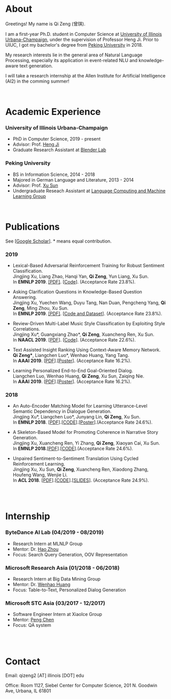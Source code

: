 

# About


Greetings! My name is Qi Zeng (曾琪). 

I am a first-year Ph.D. student in Computer Science at [University of Illinois Urbana-Champaign](https://illinois.edu/), under the supervision of Professor Heng Ji. Prior to UIUC, I got my bachelor's degree from [Peking University](http://english.pku.edu.cn/) in 2018.

My research interests lie in the general area of Natural Language Processing, especially its application in event-related NLU and knowledge-aware text generation. 

I will take a research internship at the Allen Institute for Artificial Intelligence (AI2) in the comming summer!


<!---

<img src="/images/pku_graduation.jpeg" class="floatpic" align = "right" height="300">

I am actively seeking 2020 Summer Internship. 


--->


<br>

# Academic Experience

### University of Illinois Urbana-Champaign
  - PhD in Computer Science, 2019 - present
  - Advisor: Prof. [Heng Ji](http://blender.cs.illinois.edu/hengji.html)
  - Graduate Research Assistant at [Blender Lab](http://blender.cs.illinois.edu/)


### Peking University 
  - BS in Information Science, 2014 - 2018
  - Majored in German Language and Literature, 2013 - 2014
  - Advisor: Prof. [Xu Sun](https://xusun.org/)
  - Undergraduate Reseach Assistant at [Language Computing and Machine Learning Group](http://lanco.pku.edu.cn/)



<br>

# Publications

See [[Google Scholar](https://scholar.google.com/citations?user=lOEEhwgAAAAJ&hl=zh-CN)]. \* means equal contribution.

### 2019

- Lexical-Based Adversarial Reinforcement Training for Robust Sentiment Classification. <br>
  Jingjing Xu, Liang Zhao, Hanqi Yan, **Qi Zeng**, Yun Liang, Xu Sun. <br>
  In **EMNLP 2019**. [[PDF]](https://www.aclweb.org/anthology/D19-1554/). [[Code](https://github.com/lancopku/LexicalAT)]. (Acceptance Rate 23.8%). 


- Asking Clarification Questions in Knowledge-Based Question Answering. <br>
  Jingjing Xu, Yuechen Wang, Duyu Tang, Nan Duan, Pengcheng Yang, **Qi Zeng**, Ming Zhou, Xu Sun. <br>
  In **EMNLP 2019**. [[PDF]](https://www.aclweb.org/anthology/D19-1172/). [[Code and Dataset](https://github.com/msra-nlc/MSParS_V2.0)].  (Acceptance Rate 23.8%).


- Review-Driven Multi-Label Music Style Classification by Exploiting Style Correlations. <br>
  Jingjing Xu\*, Guangxiang Zhao\*, **Qi Zeng**, Xuancheng Ren, Xu Sun.<br>
  In **NAACL 2019**. [[PDF](https://www.aclweb.org/anthology/N19-1296)]. [[Code](https://github.com/lancopku/RMSC)]. (Acceptance Rate 22.6%).


- Text Assisted Insight Ranking Using Context-Aware Memory Network. <br>
  **Qi Zeng\***, Liangchen Luo\*, Wenhao Huang, Yang Tang. <br>
  In **AAAI 2019**. [[PDF](https://arxiv.org/pdf/1811.05563.pdf)].[[Poster](/files/AAAI19-insight-poster.pdf)].  (Acceptance Rate 16.2%).

- Learning Personalized End-to-End Goal-Oriented Dialog. <br>
  Liangchen Luo, Wenhao Huang, **Qi Zeng**, Xu Sun, Zaiqing Nie. <br>
  In **AAAI 2019**. [[PDF](https://arxiv.org/pdf/1811.04604.pdf)].[[Poster](/files/AAAI19-personalized-poster.pdf)]. (Acceptance Rate 16.2%).

### 2018

- An Auto-Encoder Matching Model for Learning Utterance-Level Semantic Dependency in Dialogue Generation. <br>
  Jingjing Xu\*, Liangchen Luo\*, Junyang Lin, **Qi Zeng**, Xu Sun. <br>
  In **EMNLP 2018**. [[PDF](http://aclweb.org/anthology/D18-1075)].[[CODE](https://github.com/lancopku/AMM)].[[Poster](/files/EMNLP18-AEM-poster.pdf)].(Acceptance Rate 24.6%).

- A Skeleton-Based Model for Promoting Coherence in Narrative Story Generation. <br>
  Jingjing Xu, Xuancheng Ren, Yi Zhang, **Qi Zeng**, Xiaoyan Cai, Xu Sun. <br>
  In **EMNLP 2018**.[[PDF](http://aclweb.org/anthology/D18-1462)].[[CODE](https://github.com/lancopku/Skeleton-Based-Generation-Model)].(Acceptance Rate 24.6%).

- Unpaired Sentiment-to-Sentiment Translation Using Cycled Reinforcement Learning. <br>
  Jingjing Xu, Xu Sun, **Qi Zeng**, Xuancheng Ren, Xiaodong Zhang, Houfeng Wang, Wenjie Li. <br>
  In **ACL 2018**. [[PDF](http://aclweb.org/anthology/P18-1090)].[[CODE](https://github.com/lancopku/Unpaired-Sentiment-Translation)].[[SLIDES](/files/ACL2018.pdf)]. (Acceptance Rate 24.9%).


<br>

<br>

# Internship

<!-- ### Allen Institute for Artificial Intelligence (05/2020 - 08/2020)
  - Researcg Intern on AllenNLP team
  - Mentor: Dr. [Qiang Ning](http://qning2.web.engr.illinois.edu/)
  - Focus: Event Representation -->

### ByteDance AI Lab (04/2019 - 08/2019)
  - Research Intern at MLNLP Group
  - Mentor: Dr. [Hao Zhou](https://zhouh.github.io/) 
  - Focus: Search Query Generation, OOV Representation


### Microsoft Research Asia (01/2018 - 06/2018)
  - Research Intern at Big Data Mining Group 
  - Mentor: Dr. [Wenhao Huang](https://scholar.google.com/citations?user=OdE3MsQAAAAJ&hl=zh-CN)
  - Focus: Table-to-Text, Personalized Dialog Generation


### Microsoft STC Asia (03/2017 - 12/2017)
  - Software Engineer Intern at XiaoIce Group
  - Mentor: [Peng Chen](https://www.aclweb.org/anthology/people/p/peng-chen/)
  - Focus: QA system


<br>
<br>

# Contact

Email: qizeng2 [AT] illinois [DOT] edu

Office: Room 1127, Siebel Center for Computer Science, 201 N. Goodwin Ave, Urbana, IL 61801

<br>

<!--

# Teaching Experience
  - Spring 2019: TA for [CSE 337 Scripting Languages](https://www3.cs.stonybrook.edu/~ckane/cse337/), Stony Brook University
  - Fall 2018: TA for CSE 101 Introduction to Computers, Stony Brook University
  - Fall 2017: TA for Study and Practice on Topics of Frontier Computing (I), Peking University

# Professional Activities

Reviewer: NAACL 2019; COLING 2018; SIGIR 2017;


-->

<br>
<br>
<br>
<br>
<br>
<br>
<br>
<br>




